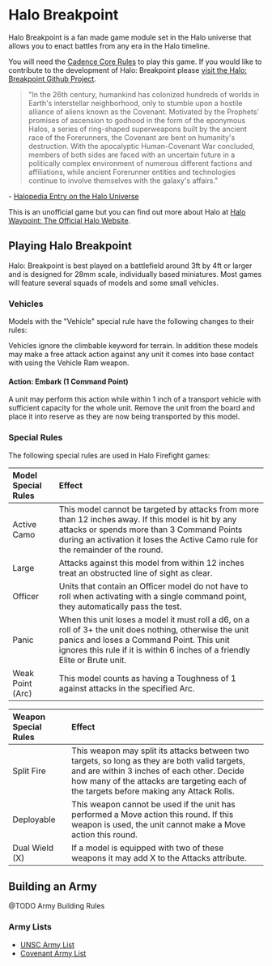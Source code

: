 # Halo Breakpoint 

Halo Breakpoint is a fan made game module set in the Halo universe that allows you to enact battles from any era in the Halo timeline.

You will need the [Cadence Core Rules](https://Cadence.Games/core-rules/) to play this game. If you would like to contribute to the development of Halo: Breakpoint please [visit the Halo: Breakpoint Github Project](https://github.com/open-source-tabletop/halo-breakpoint).

> "In the 26th century, humankind has colonized hundreds of worlds in Earth's interstellar neighborhood, only to stumble upon a hostile alliance of aliens known as the Covenant. Motivated by the Prophets' promises of ascension to godhood in the form of the eponymous Halos, a series of ring-shaped superweapons built by the ancient race of the Forerunners, the Covenant are bent on humanity's destruction. With the apocalyptic Human-Covenant War concluded, members of both sides are faced with an uncertain future in a politically complex environment of numerous different factions and affiliations, while ancient Forerunner entities and technologies continue to involve themselves with the galaxy's affairs."

\- [Halopedia Entry on the Halo Universe](https://www.halopedia.org/)

This is an unofficial game but you can find out more about Halo at [Halo Waypoint: The Official Halo Website](https://www.halowaypoint.com/).

## Playing Halo Breakpoint 

Halo: Breakpoint is best played on a battlefield around 3ft by 4ft or larger and is designed for 28mm scale, individually based miniatures. Most games will feature several squads of models and some small vehicles.

### Vehicles

Models with the "Vehicle" special rule have the following changes to their rules:

Vehicles ignore the climbable keyword for terrain. In addition these models may make a free attack action against any unit it comes into base contact with using the Vehicle Ram weapon.

#### Action: Embark (1 Command Point)

A unit may perform this action while within 1 inch of a transport vehicle with sufficient capacity for the whole unit. Remove the unit from the board and place it into reserve as they are now being transported by this model.

### Special Rules

The following special rules are used in Halo Firefight games:

| Model Special Rules | Effect |
| :------------------ | :----- |
| Active Camo | This model cannot be targeted by attacks from more than 12 inches away. If this model is hit by any attacks or spends more than 3 Command Points during an activation it loses the Active Camo rule for the remainder of the round. |
| Large | Attacks against this model from within 12 inches treat an obstructed line of sight as clear. |
| Officer | Units that contain an Officer model do not have to roll when activating with a single command point, they automatically pass the test. |
| Panic | When this unit loses a model it must roll a d6, on a roll of 3+ the unit does nothing, otherwise the unit panics and loses a Command Point. This unit ignores this rule if it is within 6 inches of a friendly Elite or Brute unit. |
| Weak Point (Arc) | This model counts as having a Toughness of 1 against attacks in the specified Arc. |

| Weapon Special Rules | Effect |
| :------------------- | :----- |
| Split Fire | This weapon may split its attacks between two targets, so long as they are both valid targets, and are within 3 inches of each other. Decide how many of the attacks are targeting each of the targets before making any Attack Rolls. |
| Deployable | This weapon cannot be used if the unit has performed a Move action this round. If this weapon is used, the unit cannot make a Move action this round. |
| Dual Wield (X) | If a model is equipped with two of these weapons it may add X to the Attacks attribute. |

## Building an Army

@TODO Army Building Rules

### Army Lists

- [UNSC Army List](https://github.com/open-source-tabletop/halo-breakpoint/blob/main/army-lists/unsc-army-list.md)
- [Covenant Army List](https://github.com/open-source-tabletop/halo-breakpoint/blob/main/army-lists/covenant-army-list.md)
